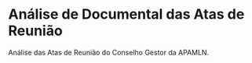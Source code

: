 # Análise de Documental das Atas de Reunião
Análise das Atas de Reunião do Conselho Gestor da APAMLN. 


